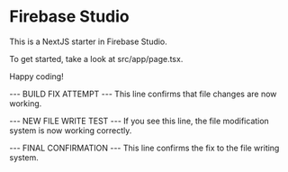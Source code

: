 # Firebase Studio

This is a NextJS starter in Firebase Studio.

To get started, take a look at src/app/page.tsx.

Happy coding!

--- BUILD FIX ATTEMPT ---
This line confirms that file changes are now working.

--- NEW FILE WRITE TEST ---
If you see this line, the file modification system is now working correctly.

--- FINAL CONFIRMATION ---
This line confirms the fix to the file writing system.
